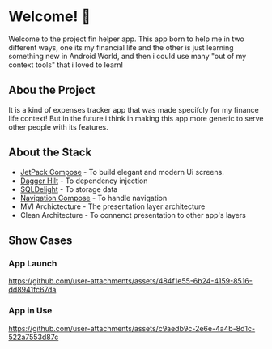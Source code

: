
# Welcome! 👋

Welcome to the project fin helper app. This app born to help me in two different ways, one its my financial life and the other is just learning something new in Android World, and then i could use many "out of my context tools" that i loved to learn! 

## Abou the Project 
It is a kind of expenses tracker app that was made specifcly for my finance life context! But in the future i think in making this app more generic to serve other people with its features.

## About the Stack
- [JetPack Compose](https://developer.android.com/jetpack?gad_source=1&gclid=CjwKCAjwtdi_BhACEiwA97y8BEhjwkyOTK-4kmTFW965AXPdHaoOxWpV2X7C0Y_gNk3NCRHxZKBgiBoCd0YQAvD_BwE&gclsrc=aw.ds) - To build elegant and modern Ui screens.
- [Dagger Hilt](https://dagger.dev/hilt/) - To dependency injection
- [SQLDelight](https://sqldelight.github.io/sqldelight/2.0.2/) - To storage data
- [Navigation Compose](https://developer.android.com/develop/ui/compose/navigation?hl=pt-br) - To handle navigation
- MVI Archictecture - The presentation layer architecture
- Clean Architecture - To connenct presentation to other app's layers

## Show Cases
### App Launch
https://github.com/user-attachments/assets/484f1e55-6b24-4159-8516-dd8941fc67da

### App in Use
https://github.com/user-attachments/assets/c9aedb9c-2e6e-4a4b-8d1c-522a7553d87c











